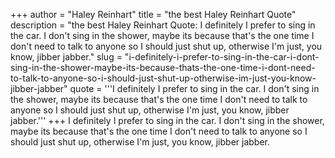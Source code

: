 +++
author = "Haley Reinhart"
title = "the best Haley Reinhart Quote"
description = "the best Haley Reinhart Quote: I definitely I prefer to sing in the car. I don't sing in the shower, maybe its because that's the one time I don't need to talk to anyone so I should just shut up, otherwise I'm just, you know, jibber jabber."
slug = "i-definitely-i-prefer-to-sing-in-the-car-i-dont-sing-in-the-shower-maybe-its-because-thats-the-one-time-i-dont-need-to-talk-to-anyone-so-i-should-just-shut-up-otherwise-im-just-you-know-jibber-jabber"
quote = '''I definitely I prefer to sing in the car. I don't sing in the shower, maybe its because that's the one time I don't need to talk to anyone so I should just shut up, otherwise I'm just, you know, jibber jabber.'''
+++
I definitely I prefer to sing in the car. I don't sing in the shower, maybe its because that's the one time I don't need to talk to anyone so I should just shut up, otherwise I'm just, you know, jibber jabber.
